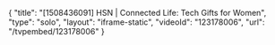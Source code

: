 {
    "title": "[1508436091] HSN | Connected Life: Tech Gifts for Women",
    "type": "solo",
    "layout": "iframe-static",
    "videoId": "123178006",
    "url": "\/tvpembed\/123178006"
}